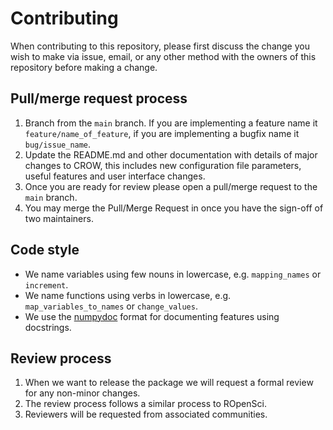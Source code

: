 # Contributing

When contributing to this repository, please first discuss the change you wish
to make via issue, email, or any other method with the owners of this repository
before making a change.

## Pull/merge request process

1. Branch from the `main` branch. If you are implementing a feature name it
   `feature/name_of_feature`, if you are implementing a bugfix name it
   `bug/issue_name`.
2. Update the README.md and other documentation with details of major changes to
   CROW, this includes new configuration file parameters, useful features and
   user interface changes.
3. Once you are ready for review please open a pull/merge request to the `main`
   branch.
4. You may merge the Pull/Merge Request in once you have the sign-off of two
   maintainers.

## Code style

- We name variables using few nouns in lowercase, e.g. `mapping_names` or
  `increment`.
- We name functions using verbs in lowercase, e.g. `map_variables_to_names` or
  `change_values`.
- We use the [numpydoc](https://numpydoc.readthedocs.io/en/latest/format.html)
  format for documenting features using docstrings.

## Review process

1. When we want to release the package we will request a formal review for any
   non-minor changes.
2. The review process follows a similar process to ROpenSci.
3. Reviewers will be requested from associated communities.

